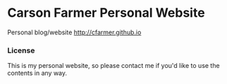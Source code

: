 Carson Farmer Personal Website
=================

Personal blog/website
http://cfarmer.github.io

### License

This is my personal website, so please contact me if you'd like to use the 
contents in any way.
